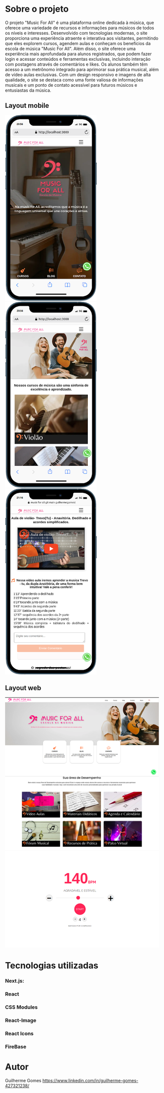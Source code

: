 
# Sobre o projeto
O projeto "Music For All" é uma plataforma online dedicada à música, que oferece uma variedade de recursos e informações para músicos de todos os níveis e interesses. Desenvolvido com tecnologias modernas, o site proporciona uma experiência atraente e interativa aos visitantes, permitindo que eles explorem cursos, agendem aulas e conheçam os benefícios da escola de música "Music For All". Além disso, o site oferece uma experiência mais aprofundada para alunos registrados, que podem fazer login e acessar conteúdos e ferramentas exclusivas, incluindo interação com postagens através de comentários e likes. Os alunos também têm acesso a um metrônomo integrado para aprimorar sua prática musical, além de vídeo aulas exclusivas. Com um design responsivo e imagens de alta qualidade, o site se destaca como uma fonte valiosa de informações musicais e um ponto de contato acessível para futuros músicos e entusiastas da música.

## Layout mobile
![Mobile 1](public/images/layoutmobile.png)  ![Mobile 2](public/images/layoutmobile1.png)  ![Mobile 3](public/images/layoutmobile2.png)
## Layout web
![Web 1](public/images/layouthome.png)
![Web 2](public/images/layoutweb.png)
![Web 2](public/images/layoutmetronomo.png)
# Tecnologias utilizadas
### Next.js:
### React
### CSS Modules
### React-Image
### React Icons
### FireBase 


# Autor
Guilherme Gomes
https://www.linkedin.com/in/guilherme-gomes-427321238/
